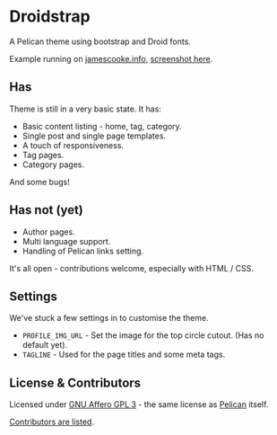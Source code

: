 Droidstrap
==========

A Pelican theme using bootstrap and Droid fonts.

Example running on [jamescooke.info](http://jamescooke.info), [screenshot here](https://raw.github.com/jamescooke/droidstrap/master/screenshot.png).


Has
---

Theme is still in a very basic state. It has:

* Basic content listing - home, tag, category.
* Single post and single page templates.
* A touch of responsiveness.
* Tag pages.
* Category pages.

And some bugs! 


Has not (yet)
-------------

* Author pages.
* Multi language support.
* Handling of Pelican links setting.

It's all open - contributions welcome, especially with HTML / CSS.


Settings
--------

We've stuck a few settings in to customise the theme.

* `PROFILE_IMG_URL` - Set the image for the top circle cutout. (Has no default yet).
* `TAGLINE` - Used for the page titles and some meta tags.


License & Contributors
----------------------

Licensed under [GNU Affero GPL 3](http://www.gnu.org/licenses/agpl.txt) - the same license as [Pelican](https://github.com/getpelican/pelican) itself.

[Contributors are listed](CONTRIBUTORS.md).
